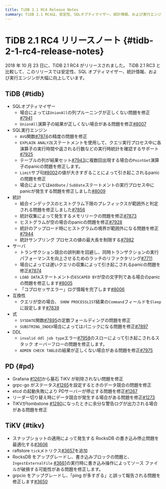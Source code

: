 ```yaml
---
title: TiDB 2.1 RC4 Release Notes
summary: TiDB 2.1 RC4は、安定性、SQLオプティマイザー、統計情報、および実行エンジンが大幅に向上しています。SQLオプティマイザーとSQL実行エンジンに関する多くの問題が修正され、統計情報の問題も修正されました。PDとTiKVにもさまざまな問題が修正されています。
---
```


# TiDB 2.1 RC4 リリースノート {#tidb-2-1-rc4-release-notes}

2018 年 10 月 23 日に、TiDB 2.1 RC4 がリリースされました。 TiDB 2.1 RC3 と比較して、このリリースでは安定性、SQL オプティマイザー、統計情報、および実行エンジンが大幅に向上しています。

## TiDB {#tidb}

-   SQLオプティマイザー
    -   場合によっては`UnionAll`の列プルーニングが正しくない問題を修正[#7941](https://github.com/pingcap/tidb/pull/7941)
    -   `UnionAll`演算子の結果が正しくない場合がある問題を修正[#8007](https://github.com/pingcap/tidb/pull/8007)
-   SQL実行エンジン
    -   `AVG`関数[#7874](https://github.com/pingcap/tidb/pull/7874)の精度の問題を修正
    -   `EXPLAIN ANALYZE`ステートメントを使用して、クエリ実行プロセス中に各演算子の実行時間や返される行数などの実行時統計を確認するサポート[#7925](https://github.com/pingcap/tidb/pull/7925)
    -   テーブルの列が結果セット[#7943](https://github.com/pingcap/tidb/pull/7943)に複数回出現する場合の`PointGet`演算子のpanicの問題を修正します。
    -   `Limit`サブ句[#8002](https://github.com/pingcap/tidb/pull/8002)の値が大きすぎることによって引き起こされるpanicの問題を修正
    -   場合によっては`AddDate` / `SubDate`ステートメントの実行プロセス中にpanicが発生する問題を修正しました[#8009](https://github.com/pingcap/tidb/pull/8009)
-   統計
    -   結合インデックスのヒストグラム下限のプレフィックスが範囲外と判定される問題を修正しました[#7856](https://github.com/pingcap/tidb/pull/7856)
    -   統計収集によって発生するメモリリークの問題を修正[#7873](https://github.com/pingcap/tidb/pull/7873)
    -   ヒストグラムが空の場合のpanicの問題を修正[#7928](https://github.com/pingcap/tidb/pull/7928)
    -   統計のアップロード時にヒストグラムの境界が範囲外になる問題を修正[#7944](https://github.com/pingcap/tidb/pull/7944)
    -   統計サンプリング プロセスの値の最大長を制限する[#7982](https://github.com/pingcap/tidb/pull/7982)
-   サーバ
    -   トランザクション競合の誤判断を回避し、同時トランザクションの実行パフォーマンスを向上させるためのラッチのリファクタリング[#7711](https://github.com/pingcap/tidb/pull/7711)
    -   場合によっては遅いクエリの収集によって引き起こされるpanicの問題を修正[#7874](https://github.com/pingcap/tidb/pull/7847)
    -   `LOAD DATA`ステートメントの`ESCAPED BY`が空の文字列である場合のpanicの問題を修正します[#8005](https://github.com/pingcap/tidb/pull/8005)
    -   「コプロセッサエラー」ログ情報を完了します[#8006](https://github.com/pingcap/tidb/pull/8006)
-   互換性
    -   クエリが空の場合、 `SHOW PROCESSLIST`結果の`Command`フィールドを`Sleep`に設定します[#7839](https://github.com/pingcap/tidb/pull/7839)
-   式
    -   `SYSDATE`関数[#7895](https://github.com/pingcap/tidb/pull/7895)の定数フォールディングの問題を修正
    -   `SUBSTRING_INDEX`場合によってはパニックになる問題を修正[#7897](https://github.com/pingcap/tidb/pull/7897)
-   DDL
    -   `invalid ddl job type`エラー[#7958](https://github.com/pingcap/tidb/pull/7958)のスローによって引き起こされるスタック オーバーフローの問題を修正します。
    -   `ADMIN CHECK TABLE`の結果が正しくない場合がある問題を修正[#7975](https://github.com/pingcap/tidb/pull/7975)

## PD {#pd}

-   Grafana [#1261](https://github.com/pingcap/pd/pull/1261)から墓石 TiKV が削除されない問題を修正
-   grpc-go がステータス[#1265](https://github.com/pingcap/pd/pull/1265)を設定するときのデータ競合の問題を修正
-   etcd の起動失敗により PDサーバーが停止する問題を修正[#1267](https://github.com/pingcap/pd/pull/1267)
-   リーダー切り替え時にデータ競合が発生する場合がある問題を修正[#1273](https://github.com/pingcap/pd/pull/1273)
-   TiKVがtombstone [#1280](https://github.com/pingcap/pd/pull/1273)になったときに余分な警告ログが出力される場合がある問題を修正

## TiKV {#tikv}

-   スナップショットの適用によって発生する RocksDB の書き込み停止問題を最適化する[#3606](https://github.com/tikv/tikv/pull/3606)
-   raftstore `tick`メトリクス[#3657](https://github.com/tikv/tikv/pull/3657)を追加
-   RocksDB をアップグレードし、書き込みブロックの問題と、 `IngestExternalFile` [#3661](https://github.com/tikv/tikv/pull/3661)の実行時に書き込み操作によってソース ファイルが破損する可能性がある問題を修正します。
-   grpcio をアップグレードし、「ping が多すぎる」と誤って報告される問題を修正します[#3650](https://github.com/tikv/tikv/pull/3650)
